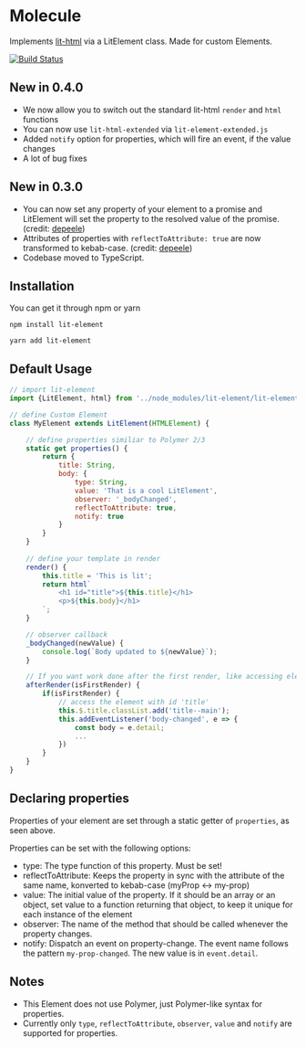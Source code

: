 # Molecule

Implements [lit-html](https://github.com/PolymerLabs/lit-html) via a LitElement class. Made for custom Elements.

[![Build Status](https://travis-ci.org/Molecule-JS/molecule.svg?branch=master)](https://travis-ci.org/Molecule-JS/molecule)

## New in 0.4.0
- We now allow you to switch out the standard lit-html `render` and `html` functions
- You can now use `lit-html-extended` via `lit-element-extended.js`
- Added `notify` option for properties, which will fire an event, if the value changes
- A lot of bug fixes

## New in 0.3.0
- You can now set any property of your element to a promise and LitElement will set the property to the resolved value of the promise. (credit: [depeele](https://github.com/depeele))
- Attributes of properties with `reflectToAttribute: true` are now transformed to kebab-case. (credit: [depeele](https://github.com/depeele))
- Codebase moved to TypeScript.

## Installation

You can get it through npm or yarn

```
npm install lit-element
```
```
yarn add lit-element
```

## Default Usage

```javascript
// import lit-element
import {LitElement, html} from '../node_modules/lit-element/lit-element.js'

// define Custom Element
class MyElement extends LitElement(HTMLElement) {

    // define properties similiar to Polymer 2/3
    static get properties() {
        return {
            title: String,
            body: {
                type: String,
                value: 'That is a cool LitElement',
                observer: '_bodyChanged',
                reflectToAttribute: true,
                notify: true
            }
        }
    }
    
    // define your template in render
    render() {
        this.title = 'This is lit';
        return html`
            <h1 id="title">${this.title}</h1>
            <p>${this.body}</h1>
        `;
    }

    // observer callback
    _bodyChanged(newValue) {
        console.log(`Body updated to ${newValue}`);
    }

    // If you want work done after the first render, like accessing elements with ids, do it here
    afterRender(isFirstRender) {
        if(isFirstRender) {
            // access the element with id 'title'
            this.$.title.classList.add('title--main');
            this.addEventListener('body-changed', e => {
                const body = e.detail;
                ...
            })
        }
    }
}
```

## Declaring properties
Properties of your element are set through a static getter of `properties`, as seen above.

Properties can be set with the following options:
- type: The type function of this property. Must be set!
- reflectToAttribute: Keeps the property in sync with the attribute of the same name, konverted to kebab-case (myProp <-> my-prop)
- value: The initial value of the property. If it should be an array or an object, set value to a function returning that object, to keep it unique for each instance of the element
- observer: The name of the method that should be called whenever the property changes.
- notify: Dispatch an event on property-change. The event name follows the pattern `my-prop-changed`. The new value is in `event.detail`.


## Notes

 - This Element does not use Polymer, just Polymer-like syntax for properties.
 - Currently only `type`, `reflectToAttribute`, `observer`, `value` and `notify` are supported for properties.